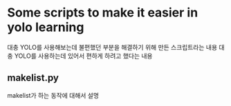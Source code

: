 # Some scripts to make it easier in yolo learning

대충 YOLO를 사용해보는데 불편했던 부분을 해결하기 위해 만든 스크립트라는 내용
대충 YOLO를 사용하는데 있어서 편하게 하려고 했다는 내용

## makelist.py

makelist가 하는 동작에 대해서 설명
